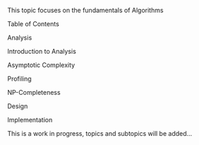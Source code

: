 This topic focuses on the fundamentals of Algorithms

Table of Contents

Analysis
  
  Introduction to Analysis
  
  Asymptotic Complexity
  
  Profiling
  
  NP-Completeness

Design

Implementation


This is a work in progress, topics and subtopics will be added...
